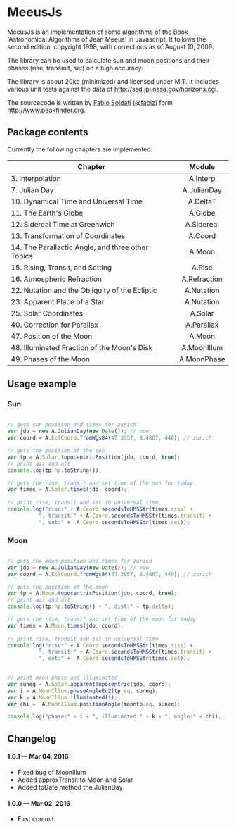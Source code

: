 # MeeusJs

MeeusJs is an implementation of some algorithms of the Book 'Astronomical Algorithms of Jean Meeus' in Javascript.
It follows the second edition, copyright 1998, with corrections as of August 10, 2009.
 
The library can be used to calculate sun and moon positions and their phases (rise, transmit, set) on a high accuracy.

The library is about 20kb (minimized) and licensed under MIT. It includes various unit tests against the data of http://ssd.jpl.nasa.gov/horizons.cgi.

The sourcecode is written by [Fabio Soldati](http://www.peakfinder.org/about) ([@fabiz](https://github.com/fabiz)) form http://www.peakfinder.org.


## Package contents

Currently the following chapters are implemented:

| Chapter                                              | Module        |
| ---------------------------------------------------- |:-------------:| 
|3.  Interpolation                                     | A.Interp      |
|7.  Julian Day                                        | A.JulianDay   |
|10. Dynamical Time and Universal Time                 | A.DeltaT      |
|11. The Earth's Globe                                 | A.Globe       |
|12. Sidereal Time at Greenwich                        | A.Sidereal    |
|13. Transformation of Coordinates                     | A.Coord       |
|14. The Parallactic Angle, and three other Topics     | A.Moon        |
|15. Rising, Transit, and Setting                      | A.Rise        |
|16. Atmospheric Refraction                            | A.Refraction  |
|22. Nutation and the Obliquity of the Ecliptic        | A.Nutation    |
|23. Apparent Place of a Star                          | A.Nutation    |
|25. Solar Coordinates                                 | A.Solar       |
|40. Correction for Parallax                           | A.Parallax    |
|47. Position of the Moon                              | A.Moon        |
|48. Illuminated Fraction of the Moon's Disk           | A.MoonIllum   |
|49. Phases of the Moon                                | A.MoonPhase   |


## Usage example

### Sun

```javascript

// gets sun position and times for zurich
var jdo = new A.JulianDay(new Date()); // now
var coord = A.EclCoord.fromWgs84(47.3957, 8.4867, 440); // zurich

// gets the position of the sun		
var tp = A.Solar.topocentricPosition(jdo, coord, true);
// print azi and alt
console.log(tp.hz.toString()); 

// gets the rise, transit and set time of the sun for today
var times = A.Solar.times(jdo, coord);
	
// print rise, transit and set in universal time	
console.log("rise:" + A.Coord.secondsToHMSStr(times.rise) + 
          ", transit:" + A.Coord.secondsToHMSStr(times.transit) + 
          ", set:" +  A.Coord.secondsToHMSStr(times.set));
```


### Moon

```javascript

// gets the moon position and times for zurich
var jdo = new A.JulianDay(new Date()); // now
var coord = A.EclCoord.fromWgs84(47.3957, 8.4867, 440); // zurich

// gets the position of the moon		
var tp = A.Moon.topocentricPosition(jdo, coord, true);
// print azi and alt
console.log(tp.hz.toString() + ", dist:" + tp.delta); 

// gets the rise, transit and set time of the moon for today
var times = A.Moon.times(jdo, coord);
	
// print rise, transit and set in universal time	
console.log("rise:" + A.Coord.secondsToHMSStr(times.rise) + 
          ", transit:" + A.Coord.secondsToHMSStr(times.transit) + 
          ", set:" +  A.Coord.secondsToHMSStr(times.set));
		  

// print moon phase and illuminated
var suneq = A.Solar.apparentTopocentric(jdo, coord);
var i = A.MoonIllum.phaseAngleEq2(tp.eq, suneq);
var k = A.MoonIllum.illuminated(i);
var chi =  A.MoonIllum.positionAngle(moontp.eq, suneq);

console.log("phase:" + i + ", illuminated:" + k + ", angle:" + chi);		
```



## Changelog

#### 1.0.1 &mdash; Mar 04, 2016

- Fixed bug of MoonIllum
- Added approxTransit to Moon and Solar
- Added toDate method the JulianDay


#### 1.0.0 &mdash; Mar 02, 2016

- First commit.



